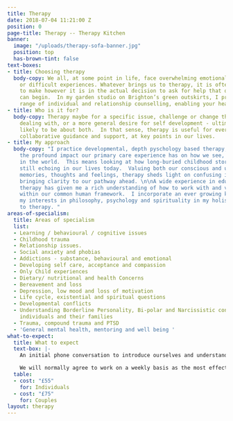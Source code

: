 ```yaml
---
title: Therapy
date: 2018-07-04 11:21:00 Z
position: 0
page-title: Therapy -- Therapy Kitchen
banner:
  image: "/uploads/therapy-sofa-banner.jpg"
  position: top
  has-brown-tint: false
text-boxes:
- title: Choosing therapy
  body-copy: We all, at some point in life, face overwhelming emotional challenges
    or difficult experiences. Whatever brings us to therapy, it is often a hard choice
    to make however it is in the actual decision to ask for help that our healing
    can begin.  In my garden studio on Brighton’s green outskirts, I practice a broad
    range of individual and relationship counselling, enabling your healing journey.
- title: Who is it for?
  body-copy: Therapy maybe for a specific issue, challenge or change that you are
    dealing with, or a more general desire for self development - ultimately it is
    likely to be about both.  In that sense, therapy is useful for everyone, offering
    collaborative guidance and support, at key points in our lives.
- title: My approach
  body-copy: "I practice developmental, depth pyschology based therapy, founded on
    the profound impact our primary care experience has on how we see, feel and act
    in the world.  This means looking at how long-buried childhood stories are somehow
    still echoing in our lives today.  Valuing both our conscious and unconscious
    memories, thoughts and feelings, therapy sheds light on confusing inner conflicts,
    bringing clarity to our pathway ahead. \n\nA wide experience in education and
    therapy has given me a rich understanding of how to work with and value each individual
    within our common human framework.  I incorporate an ever growing knowledge from
    my interests in philosophy, psychology and spirituality in my holistic approach
    to therapy. "
areas-of-specialism:
  title: Areas of specialism
  list:
  - Learning / behavioural / cognitive issues
  - Childhood trauma
  - Relationship issues.
  - Social anxiety and phobias
  - Addictions - substance, behavioural and emotional
  - Developing self care, acceptance and compassion
  - Only Child experiences
  - Dietary/ nutritional and health Concerns
  - Bereavement and loss
  - Depression, low mood and loss of motivation
  - Life cycle, existential and spiritual questions
  - Developmental conflicts
  - Understanding Borderline Personality, Bi-polar and Narcissistic conditions, for
    individuals and their families
  - Trauma, compound trauma and PTSD
  - 'General mental health, mentoring and well being '
what-to-expect:
  title: What to expect
  text-box: |-
    An initial phone conversation to introduce ourselves and understand how I can help.  I offer a half hour assessment, costing £15, to establish whether I am the right counsellor for your needs.

    We will normally agree to work on a weekly basis as the most effective schedule, in either a short term or open ended time span.  However each therapeutic relationship is unique and we will agree working patterns accordingly, within a flexible framework.
  table:
  - cost: "£55"
    for: Individuals
  - cost: "£75"
    for: Couples
layout: therapy
---
```


